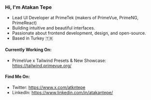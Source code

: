 ### Hi, I'm Atakan Tepe

- Lead UI Developer at PrimeTek (makers of PrimeVue, PrimeNG, PrimeReact)
- Building intuitive and beautiful interfaces.
- Passionate about frontend development, design, and open-source.
- Based in Turkey 🇹🇷

#### Currently Working On:

- PrimeVue x Tailwind Presets & New Showcase: https://tailwind.primevue.org/

  
#### Find Me On:

- Twitter: https://www.x.com/atkntepe
- LinkedIn: https://www.linkedin.com/in/atakantepe/

